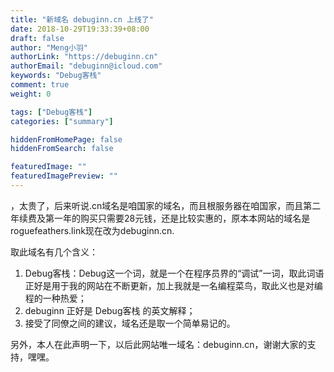 ```yaml
---
title: "新域名 debuginn.cn 上线了"
date: 2018-10-29T19:33:39+08:00
draft: false
author: "Meng小羽"
authorLink: "https://debuginn.cn"
authorEmail: "debuginn@icloud.com"
keywords: "Debug客栈"
comment: true
weight: 0

tags: ["Debug客栈"]
categories: ["summary"]

hiddenFromHomePage: false
hiddenFromSearch: false

featuredImage: ""
featuredImagePreview: ""
---
```


，太贵了，后来听说.cn域名是咱国家的域名，而且根服务器在咱国家，而且第二年续费及第一年的购买只需要28元钱，还是比较实惠的，原本本网站的域名是roguefeathers.link现在改为debuginn.cn.

取此域名有几个含义：

1. Debug客栈：Debug这一个词，就是一个在程序员界的“调试”一词，取此词语正好是用于我的网站在不断更新，加上我就是一名编程菜鸟，取此义也是对编程的一种热爱； 
2. debuginn 正好是 Debug客栈 的英文解释； 
3. 接受了同僚之间的建议，域名还是取一个简单易记的。

另外，本人在此声明一下，以后此网站唯一域名：debuginn.cn，谢谢大家的支持，嘿嘿。